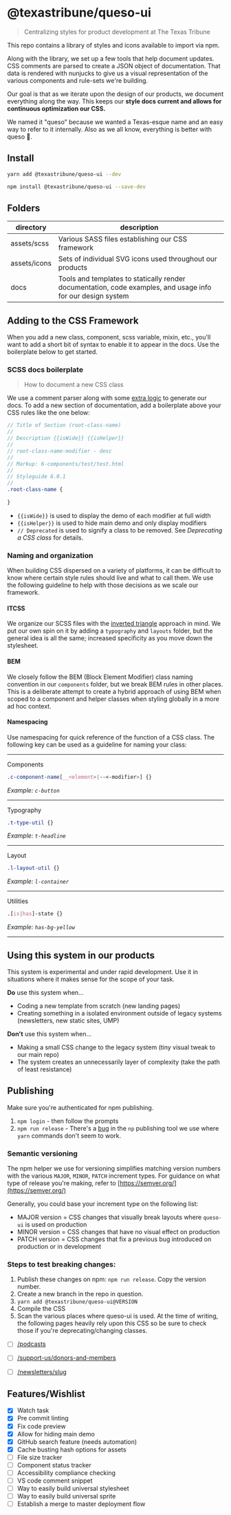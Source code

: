 # @texastribune/queso-ui
> Centralizing styles for product development at The Texas Tribune

This repo contains a library of styles and icons available to import via npm.

Along with the library, we set up a few tools that help document updates. CSS comments are parsed to create a JSON object of documentation. That data is rendered with nunjucks to give us a visual representation of the various components and rule-sets we're building.

Our goal is that as we iterate upon the design of our products, we document everything along the way. This keeps our **style docs current and allows for continuous optimization our CSS.**

We named it "queso" because we wanted a Texas-esque name and an easy way to refer to it internally. Also as we all know, everything is better with queso 🧀. 

## Install

```sh
yarn add @texastribune/queso-ui --dev
```
```sh
npm install @texastribune/queso-ui --save-dev
```

## Folders
| directory          | description              |
| -----------       | --------------------|
| assets/scss       | Various SASS files establishing our CSS framework |
| assets/icons      | Sets of individual SVG icons used throughout our products            |
| docs      | Tools and templates to statically render documentation, code examples, and usage info for our design system         |

## Adding to the CSS Framework

When you add a new class, component, scss variable, mixin, etc., you'll want to add a short bit of syntax to enable it to appear in the docs. Use the boilerplate below to get started.


### SCSS docs boilerplate
> How to document a new CSS class

We use a comment parser along with some [extra logic](https://github.com/texastribune/queso-ui/blob/master/tasks/style-doc.js) to generate our docs. To add a new section of documentation, add a boilerplate above your CSS rules like the one below: 

```scss
// Title of Section (root-class-name)
//
// Description {{isWide}} {{isHelper}}
//
// root-class-name-modifier - desc
//
// Markup: 6-components/test/test.html
//
// Styleguide 6.0.1
//
.root-class-name {
  
}
```
- `{{isWide}}` is used to display the demo of each modifier at full width
- `{{isHelper}}` is used to hide main demo and only display modifiers
- `// Deprecated` is used to signify a class to be removed. See _Deprecating a CSS class_ for details.


### Naming and organization

When building CSS dispersed on a variety of platforms, it can be difficult to know where certain style rules should live and what to call them. We use the following guideline to help with those decisions as we scale our framework.

#### ITCSS
We organize our SCSS files with the [inverted triangle](https://www.xfive.co/blog/itcss-scalable-maintainable-css-architecture/) approach in mind. We put our own spin on it by adding a `typography` and `layouts` folder, but the general idea is all the same; increased specificity as you move down the stylesheet.

#### BEM
We closely follow the BEM (Block Element Modifier) class naming convention in our `components` folder, but we break BEM rules in other places. This is a deliberate attempt to create a hybrid approach of using BEM when scoped to a component and helper classes when styling globally in a more ad hoc context.

#### Namespacing
Use namespacing for quick reference of the function of a CSS class. The following key can be used as a guideline for naming your class:

---

Components
```css
.c-component-name[__<element>|--<-modifier>] {}
```
_Example: `c-button`_

---

Typography
```css
.t-type-util {}
```
_Example: `t-headline`_

---

Layout
```css
.l-layout-util {}
```
_Example: `l-container`_

---

Utilities
```css
.[is|has]-state {}
```
_Example: `has-bg-yellow`_

---


## Using this system in our products
This system is experimental and under rapid development. Use it in situations where it makes sense for the scope of your task.

**Do** use this system when...
- Coding a new template from scratch (new landing pages)
- Creating something in a isolated environment outside of legacy systems (newsletters, new static sites, UMP)

**Don't** use this system when...
- Making a small CSS change to the legacy system (tiny visual tweak to our main repo)
- The system creates an unnecessarily layer of complexity (take the path of least resistance)


## Publishing

Make sure you're authenticated for npm publishing.

1. `npm login` - then follow the prompts
2. `npm run release` - There's a [bug](https://github.com/sindresorhus/np/issues/420#issuecomment-499273013) in the `np` publishing tool we use where `yarn` commands don't seem to work.

### Semantic versioning
The npm helper we use for versioning simplifies matching version numbers with the various `MAJOR`, `MINOR`, `PATCH` increment types. For guidance on what type of release you're making, refer to [https://semver.org/](https://semver.org/)

Generally, you could base your increment type on the following list:

- MAJOR version = CSS changes that visually break layouts where `queso-ui` is used on production
- MINOR version = CSS changes that have no visual effect on production
- PATCH version = CSS changes that fix a previous bug introduced on production or in development 

### Steps to test breaking changes:
1. Publish these changes on npm: `npm run release`. Copy the version number.
2. Create a new branch in the repo in question.
3. `yarn add @texastribune/queso-ui@VERSION`
4. Compile the CSS
5. Scan the various places where queso-ui is used. At the time of writing, the following pages heavily rely upon this CSS so be sure to check those if you're deprecating/changing classes.
* [ ] [/podcasts](http://local.texastribune.org:8000/podcasts)
* [ ] [/support-us/donors-and-members](http://local.texastribune.org:8000/support-us/donors-and-members)
* [ ] [/newsletters/slug](http://local.texastribune.org:8000/newsletters/tribweek)


##  Features/Wishlist

* [x] Watch task
* [x] Pre commit linting
* [x] Fix code preview
* [x] Allow for hiding main demo
* [x] GitHub search feature (needs automation)
* [x] Cache busting hash options for assets
* [ ] File size tracker
* [ ] Component status tracker
* [ ] Accessibility compliance checking
* [ ] VS code comment snippet
* [ ] Way to easily build universal stylesheet
* [ ] Way to easily build universal sprite
* [ ] Establish a merge to master deployment flow

